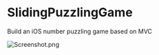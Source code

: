 # SlidingPuzzlingGame
Build an iOS number puzzling game based on MVC

![Screenshot.png](https://github.com/ramboli1986/SlidingPuzzlingGame/blob/master/Screenshot.png)
